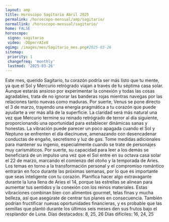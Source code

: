 ```yaml
---
layout: amp
title: Horoscopo Sagitario Abril 2025 
permalink: /horoscopo-mensual/amp/sagitario/
normallink: /horoscopo-mensual/sagitario/
home: FALSE
horoscopo:
 signo: sagitario
 video: -DQpmrrAIeU
ogimg: /images/mes/Sagitario_mes.png#2025-03-26
sitemap:
 priority: 1
 changefreq: 'monthly'
 lastmod: '2025-03-26'
---
```



Este mes, querido Sagitario, tu corazón podría ser más listo que tu mente, ya que el Sol y Mercurio retrógrado viajan a través de tu séptima casa solar. Aunque estarás ansioso por experimentar la conexión y todas las cosas agradables, trata de no ignorar las banderas rojas mientras navegas por las relaciones tanto nuevas como maduras.
Por suerte, Venus se pone directo el 3 de marzo, trayendo una energía pragmática a tu corazón que puede ayudarte a ver más allá de la superficie. La claridad será más natural una vez que Mercurio termine su reinado retrógrado de terror al día siguiente, proporcionando una oportunidad para establecer dinámicas sanas y honestas.
La vibración puede parecer un poco apagada cuando el Sol y Neptuno se enfrenten el día diecinueve, amenazando con desencadenar conductas de engaño, secretismo y luz de gas. Tome medidas adicionales para mantener su ingenio, especialmente cuando se trate de personajes muy carismáticos.
Por suerte, su capacidad para leer a los demás se beneficiará de un impulso una vez que el Sol entre en su octava casa solar el 22 de marzo, marcando el comienzo del otoño y la temporada de Aries. Los temas en torno a la transformación personal y el compromiso romántico entrarán en foco durante las próximas semanas, por lo que es importante que seas inteligente con tu corazón.
Planifica hacer algo extravagante durante la luna llena de Aries el 14, porque las estrellas se alinean para aumentar tus sentidos y la conexión con los reinos materiales. Estas vibraciones combinan bien con alimentos gourmet, telas finas y mucha belleza, así que asegúrate de centrar tus planes en consecuencia. También podrían fructificar nuevas oportunidades financieras, y es probable que las semillas que plantó durante los últimos seis meses den sus frutos bajo el resplandor de Luna.
Días destacados: 8, 25, 26
Días difíciles: 16, 24, 25